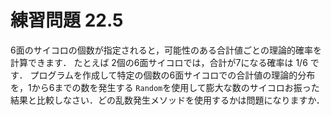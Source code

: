 # 練習問題 22.5

6面のサイコロの個数が指定されると，可能性のある合計値ごとの理論的確率を計算できます．
たとえば 2個の6面サイコロでは，合計が7になる確率は 1/6 です．
プログラムを作成して特定の個数の6面サイコロでの合計値の理論的分布を，1から6までの数を発生する
`Random`を使用して膨大な数のサイコロお振った結果と比較しなさい．どの乱数発生メソッドを使用するかは問題になりますか．
